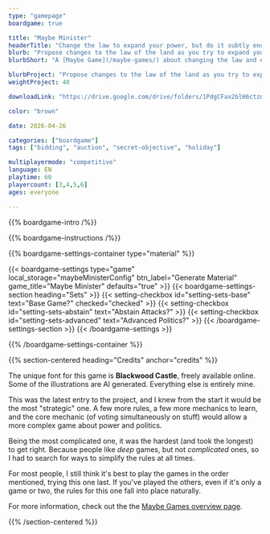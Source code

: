 ```yaml
---
type: "gamepage"
boardgame: true

title: "Maybe Minister"
headerTitle: "Change the law to expand your power, but do it subtly enough that most players will vote for you."
blurb: "Propose changes to the law of the land as you try to expand your own power, but you can only do so if the majority of the other political factions agree."
blurbShort: "A [Maybe Game](/maybe-games/) about changing the law and expanding power. But you can only do so if the other politicians around the table vote the way you need."

blurbProject: "Propose changes to the law of the land as you try to expand your own power, but you can only do so if the majority of the other political factions agree."
weightProject: 40

downloadLink: "https://drive.google.com/drive/folders/1PdgCFax2blH6ctznnxCiEX5zZk79jsvK"

color: "brown"

date: 2026-04-26

categories: ["boardgame"]
tags: ["bidding", "auction", "secret-objective", "holiday"]

multiplayermode: "competitive"
language: EN
playtime: 60
playercount: [3,4,5,6]
ages: everyone

---
```


{{% boardgame-intro /%}}

{{% boardgame-instructions /%}}

{{% boardgame-settings-container type="material" %}}

{{< boardgame-settings type="game" local_storage="maybeMinisterConfig" btn_label="Generate Material" game_title="Maybe Minister" defaults="true" >}}
  {{< boardgame-settings-section heading="Sets" >}}
    {{< setting-checkbox id="setting-sets-base" text="Base Game?" checked="checked" >}}
    {{< setting-checkbox id="setting-sets-abstain" text="Abstain Attacks?" >}}
    {{< setting-checkbox id="setting-sets-advanced" text="Advanced Politics?" >}}
  {{< /boardgame-settings-section >}}
{{< /boardgame-settings >}}

{{% /boardgame-settings-container %}}

{{% section-centered heading="Credits" anchor="credits" %}}

The unique font for this game is **Blackwood Castle**, freely available online. Some of the illustrations are AI generated. Everything else is entirely mine.

This was the latest entry to the project, and I knew from the start it would be the most "strategic" one. A few more rules, a few more mechanics to learn, and the core mechanic (of voting simultaneously on stuff) would allow a more complex game about power and politics.

Being the most complicated one, it was the hardest (and took the longest) to get right. Because people like _deep_ games, but not _complicated_ ones, so I had to search for ways to simplify the rules at all times. 

For most people, I still think it's best to play the games in the order mentioned, trying this one last. If you've played the others, even if it's only a game or two, the rules for this one fall into place naturally.

For more information, check out the the [Maybe Games overview page](/maybe-games/).

{{% /section-centered %}}